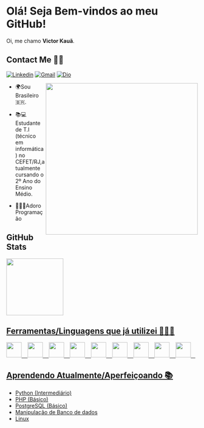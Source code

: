 # Olá! Seja Bem-vindos ao meu GitHub! 

Oi, me chamo **Victor Kauã**.

## Contact Me 📲📧
[![Linkedin](https://img.shields.io/badge/-LinkedIn-blue?style=flat&logo=Linkedin&logoColor=white)](https://www.linkedin.com/in/victor-kauã-16877420a/) [![Gmail](https://img.shields.io/badge/-Gmail-c14438?style=flat&logo=Gmail&logoColor=white)](mailto:victorkauamartinsnun@gmail.com) [![Dio](https://img.shields.io/badge/-DigitalInnovationOne-grey?logo=https://hermes.digitalinnovation.one/assets/diome/logo.svg&logoColor=white&style=flat)](https://web.dio.me/users/victorkauamartinsnun?tab=achievements)

<img src="https://media4.giphy.com/media/qgQUggAC3Pfv687qPC/giphy.gif" width="400" align="right">

- 🌍Sou Brasileiro 🇧🇷.

- 📚💻Estudante de T.I (técnico em informática) no CEFET/RJ,atualmente cursando o 2º Ano do Ensino Médio.

- 👨🏻‍💻Adoro Programação

## GitHub Stats 
<div align="left">
  <a href="https://github.com/victor-kaua">
  <img height="150em" src="https://github-readme-stats.vercel.app/api/top-langs/?username=victor-kaua&layout=compact&langs_count=7&theme=radical"/>
</div>

## Ferramentas/Linguagens que já utilizei  👨🏻‍🎓
<img src="https://cdn.jsdelivr.net/gh/devicons/devicon/icons/bootstrap/bootstrap-plain-wordmark.svg" width="40"> &nbsp;&nbsp; <img src="https://cdn.jsdelivr.net/gh/devicons/devicon/icons/csharp/csharp-original.svg" width="40"> &nbsp;&nbsp; <img src="https://cdn.jsdelivr.net/gh/devicons/devicon/icons/css3/css3-plain-wordmark.svg" width="40"> &nbsp;&nbsp; <img src="https://cdn.jsdelivr.net/gh/devicons/devicon/icons/html5/html5-original.svg" width="40"> &nbsp;&nbsp; <img src="https://cdn.jsdelivr.net/gh/devicons/devicon/icons/javascript/javascript-original.svg" width="40"> &nbsp;&nbsp; <img src="https://cdn.jsdelivr.net/gh/devicons/devicon/icons/linux/linux-original.svg" width="40"> &nbsp;&nbsp; <img src="https://cdn.jsdelivr.net/gh/devicons/devicon/icons/php/php-original.svg" width="40"> &nbsp;&nbsp; <img src="https://cdn.jsdelivr.net/gh/devicons/devicon/icons/python/python-original-wordmark.svg" width="40"> &nbsp;&nbsp; <img src="https://cdn.jsdelivr.net/gh/devicons/devicon/icons/postgresql/postgresql-original-wordmark.svg" width="40"> &nbsp;&nbsp;

## Aprendendo Atualmente/Aperfeiçoando 📚 
- Python (Intermediário)
- PHP (Básico)
- PostgreSQL (Básico)
- Manipulação de Banco de dados
- Linux 
